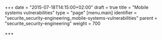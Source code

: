 +++
date = "2015-07-18T14:15:00+02:00"
draft = true
title = "Mobile systems vulnerabilities"
type = "page"
[menu.main]
identifier = "securite_security-engineering_mobile-systems-vulnerabilities"
parent = "securite_security-engineering"
weight = 700

+++
